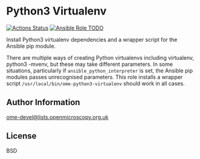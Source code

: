 Python3 Virtualenv
==================

[![Actions Status](https://github.com/ome/ansible-role-python3-virtualenv/workflows/Molecule/badge.svg)](https://github.com/ome/ansible-role-python3-virtualenv/actions)
[![Ansible Role TODO](https://img.shields.io/ansible/role/47139.svg)](https://galaxy.ansible.com/ome/python3_virtualenv/)

Install Python3 virtualenv dependencies and a wrapper script for the Ansible pip module.

There are multiple ways of creating Python virtualenvs including virtualenv, python3 -mvenv, but these may take different parameters.
In some situations, particularly if `ansible_python_interpreter` is set, the Ansible pip modules passes unrecognised parameters.
This role installs a wrapper script `/usr/local/bin/ome-python3-virtualenv` should work in all cases.


Author Information
------------------

ome-devel@lists.openmicroscopy.org.uk

License
-------

BSD
